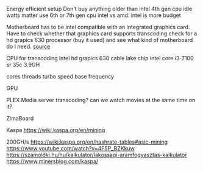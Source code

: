 Energy efficient setup
Don't buy anything older than intel 4th gen cpu 
idle watts matter
use 6th or 7th gen cpu
intel vs amd: intel is more budget

Motherboard
has to be intel compatible with an integrated graphics card. Have to check whether that graphics card supports transcoding
check for a hd grapics 630 processor (buy it used) and see what kind of motherboard do I need.
[source](https://www.youtube.com/watch?v=uShvhV2ZZCA)

CPU
for transcoding intel hd grapics 630
cable lake chip
intel core i3-7100 sr 35c 3.9GH

cores
threads
turbo speed
base frequency

GPU

PLEX Media server
transcoding?
can we watch movies at the same time on it?

ZimaBoard

Kaspa
https://wiki.kaspa.org/en/mining

200GH/s
https://wiki.kaspa.org/en/hashrate-tables#asic-mining
https://www.youtube.com/watch?v=4F5P_BZKkuw
https://szamoldki.hu/hu/kalkulator/lakossagi-aramfogyasztas-kalkulator
https://www.minersblog.com/kaspa/
